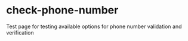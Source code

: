 # check-phone-number
Test page for testing available options for phone number validation and verification 
